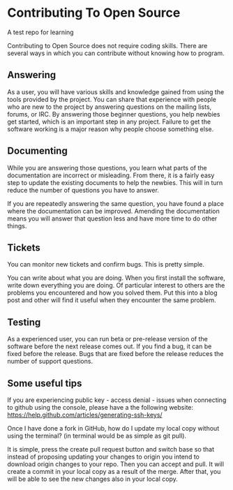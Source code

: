 # Contributing To Open Source

A test repo for learning

Contributing to Open Source does not require coding skills. There are several ways in which you can contribute without knowing how to program.


## Answering

As a user, you will have various skills and knowledge gained from using the tools provided by the project.  You can
share that experience with people who are new to the project by answering questions on the mailing lists, forums, or
IRC. By answering those beginner questions, you help newbies get started, which is an important step in any project.
Failure to get the software working is a major reason why people choose something else.

## Documenting

While you are answering those questions, you learn what parts of the documentation are incorrect or misleading.  From there, it is a fairly easy step to update the existing documents to help the newbies.  This will in turn reduce the number of questions you have to answer.

If you are repeatedly answering the same question, you have found a place where the documentation can be improved.  Amending the documentation means you will answer that question less and have more time to do other things.

## Tickets

You can monitor new tickets and confirm bugs.  This is pretty simple.

You can write about what you are doing.  When you first install the software, write down everything you are doing. Of particular interest to others are the problems you encountered and how you solved them.  Put this into a blog post and other will find it useful when they encounter the same problem.

## Testing

As a experienced user, you can run beta or pre-release version of the software before the next release comes out. If you find a bug, it can be fixed before the release.  Bugs that are fixed before the release reduces the number of support questions.

## Some useful tips

If you are experiencing public key - access denial - issues when connecting to github using the console, please have a the following website: https://help.github.com/articles/generating-ssh-keys/

Once I have done a fork in GitHub, how do I update my local copy without using the terminal? (in terminal would be as simple as git pull).

It is simple, press the create pull request button and switch base so that instead of proposing updating your changes to origin you intend to download origin changes to your repo. Then you can accept and pull. It will create a commit in your local copy as a result of the merge. After that, you will be able to see the new changes also in your local copy.
